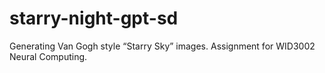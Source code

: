 # starry-night-gpt-sd
Generating Van Gogh style “Starry Sky” images. Assignment for WID3002 Neural Computing.
